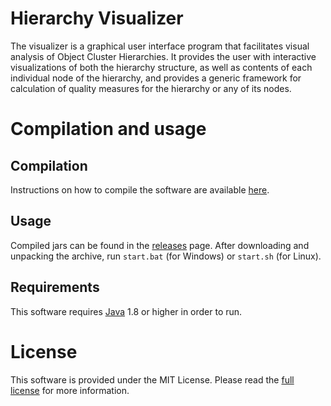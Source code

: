 # Hierarchy Visualizer

The visualizer is a graphical user interface program that facilitates visual analysis of Object Cluster Hierarchies. It provides the user with interactive visualizations of both the hierarchy structure, as well as contents of each individual node of the hierarchy, and provides a generic framework for calculation of quality measures for the hierarchy or any of its nodes.


# Compilation and usage

## Compilation

Instructions on how to compile the software are available [here](COMPILING.md).

## Usage

Compiled jars can be found in the [releases](releases) page. After downloading and unpacking the archive, run `start.bat` (for Windows) or `start.sh` (for Linux).

## Requirements

This software requires [Java](http://www.java.com/en/download/) 1.8 or higher in order to run.


# License

This software is provided under the MIT License. Please read the [full license](LICENSE) for more information.

